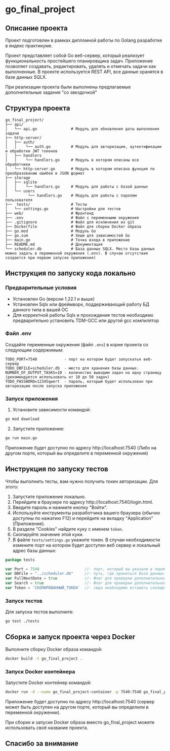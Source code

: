 # go_final_project

## Описание проекта

Проект подготовлен в рамках дипломной работы по Golang разработке в яндекс практикуме.

Проект представляет собой Go веб-сервер, который реализует функциональность простейшего планировщика задач. Приложение позволяет создавать, редактировать, удалять и отмечать задачи как выполненные. В проекте используется REST API, все данные хранятся в базе данных SQLX.

При реализации проекта были выполнены предлагаемые дополнительные задания "со звездочкой"
## Структура проекта

```
go_final_project/
├── api/
│   └── api.go               # Модуль для обновления даты выполнения задачи     
├── http-server/
│   ├── auth/                
│   │    └── auth.go         # Модуль для авторизации, аутентификации и обработки JWT токенов
│   ├── handlers
│   │    └── handlers.go     # Модуль в котором описаны все обработчики
│   └── http-server.go       # Модуль в котором описана функция по преобразованию ошибки в JSON формат
├── storage
│   ├── sqlite
│   │    └── handlers.go     # Модуль для работы с базой данных
│   └── users
│         └── handlers.go    # Модуль для работы c паролем пользователя
├──  tests/                  # Тесты
│   └── settings.go          # Настройки для тестов
├── web/                     # Фронтенд
├── .env                     # Файл с переменными окружения
├── .gitignore               # Файл для исключения из git
├── Dockerfile               # Файл для сборки Docker образа
├── go.mod                   # Модуль Go
├── go.sum                   # Хеши для зависимостей Go
├── main.go                  # Точка входа в приложение
├── README.md                # Документация
└── scheduler.db             # База данных SQLX. Место базы данных можно задать в переменной окружения (.env). В случае отсутствия создается при первом запуске приложения)

```

## Инструкция по запуску кода локально

### Предварительные условия

- Установлен Go (версии 1.22.1 и выше)
- Установлен Sqlx или фреймворк, поддерживающий работу БД данного типа в вашей ОС
- Для корректной работы Sqlx и прохождения тестов необходимо предварительно установить TDM-GCC или другой gcc компилятор
### Файл .env

Создайте переменные окружения (файл `.env`) в корне проекта со следующим содержимым:

```
TODO_PORT=7540            - порт на котором будет запускатья веб-сервер
TODO_DBFILE=scheduler.db  - место для хранения базы данных.
NUMNER_OF_OUTPUT_TASKS=10 - количество выводим задач на одну страницу (рекомендуется использовать от 10 до 50 задач) 
TODO_PASSWORD=12345qwert  - пароль, который будет использован при авторизации после запуска приложения 
```

### Запуск приложения

1. Установите зависимости командой:

```sh
go mod download
```

2. Запустите приложение:

```sh
go run main.go
```

Приложение будет доступно по адресу http://localhost:7540 (Либо на другом порте, который вы определите в переменной окружения)

## Инструкция по запуску тестов

Чтобы выполнить тесты, вам нужно получить токен авторизации. Для этого:
1. Запустите приложение локально.
2. Перейдите в браузере по адресу http://localhost:7540/login.html.
3. Введите пароль и нажмите кнопку "Войти".
4. Используйте инструменты разработчика вашего браузера (обычно доступны по нажатию F12) и перейдите на вкладку "Application" (Приложение).
5. В разделе "Cookies" найдите куку с именем `token`.
6. Скопируйте значение этой куки.
7. В файле `tests/settings.go` укажите токен. В случаи необходимости измените порт на котором будет доступен веб сервер и локальный адрес базы данных:
```go
package tests

var Port = 7540                    //- порт, который вы указали в переменной укружения (.env).
var DBFile = "../scheduler.db"     //- путь, где храниться база данных. По умолчанию база данных хранится в корне проекта
var FullNextDate = true            //- Флаг для проверки дополнительного задания. Разработка правил повторения задач в указанные дни месяца и недели  
var Search = true                  //- Флаг для проверки дополнительного задания. Разработка поисковой системы по дате, названию задачи и описанию задачи 
var Token = `СКОПИРОВАННЫЙ_ТОКЕН`  //- сюда необходимо вставить скопированный токен
```

### Запуск тестов

Для запуска тестов выполните:

```sh
go test ./tests
```

## Cборка и запуск проекта через Docker

Выполните сборку Docker образа командой:

```sh
docker build -t go_final_project .
```

### Запуск Docker контейнера

Запустите Docker контейнер командой:

```sh
docker run -d --name go_final_project-container -p 7540:7540 go_final_project
```

Приложение будет доступно по адресу http://localhost:7540 (сервер может быть доступен на другом порте, который вы определили в переменной окружении).

При сборке и запуске Docker образа вместо go_final_project можете использовать своё название проекта.

## Спасибо за внимание

